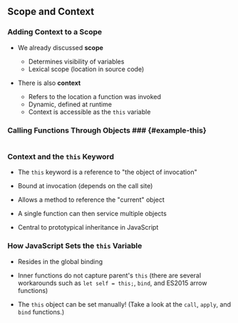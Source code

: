 ## Scope and Context

### Adding Context to a Scope

  - We already discussed **scope**
    -   Determines visibility of variables
    -   Lexical scope (location in source code)

  - There is also **context**
    -   Refers to the location a function was invoked
    -   Dynamic, defined at runtime
    -   Context is accessible as the `this` variable

### Calling Functions Through Objects ### {#example-this}

~~~ {.javascript insert="../../../src/examples/js/this.js" token="manual"}
~~~

### Context and the `this` Keyword

  - The `this` keyword is a reference to "the object of invocation"

  - Bound at invocation (depends on the call site)

  - Allows a method to reference the "current" object

  - A single function can then service multiple objects

  - Central to prototypical inheritance in JavaScript

### How JavaScript Sets the `this` Variable

  - Resides in the global binding

  - Inner functions do not capture parent's `this` (there are several
    workarounds such as `let self = this;`, `bind`, and ES2015 arrow
    functions)

  - The `this` object can be set manually! (Take a look at the `call`,
    `apply`, and `bind` functions.)
